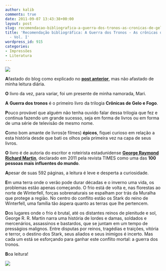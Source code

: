 ```yaml
---
author: kalib
comments: true
date: 2011-09-07 13:43:38+00:00
layout: post
slug: recomendacao-bibliografica-a-guerra-dos-tronos-as-cronicas-de-gelo-e-fogo-vol-i
title: 'Recomendação bibliográfica: A Guerra dos Tronos - As crônicas de Gelo e Fogo
  - Vol. I'
wordpress_id: 915
categories:
- Impressões
- Literatura
---
```


![](http://marcelocavalcante.net/portal/imgs/livros/guerra_tronos.jpg)


**A**fastado do blog como explicado no **[post anterior](http://www.marcelocavalcante.net/portal/?p=910)**, mas não afastado de minha leitura diária.

**O** livro da vez, para variar, foi um presente de minha namorada, Mari.

**A** **Guerra dos tronos** é o primeiro livro da trilogia **Crônicas de Gelo e Fogo**.

**P**ouco provável que alguém não tenha ouvido falar dessa trilogia que fez e continua fazendo um grande sucesso, seja em forma de livros ou em forma de uma série de televisão de mesmo nome.

**C**omo bom amante de livros(e filmes) **épicos**, fiquei curioso em relação a esta história desde que bati os olhos pela primeira vez na capa de seus livros.

**O** livro é de autoria do escritor e roteirista estadunidense **[George Raymond Richard Martin](http://pt.wikipedia.org/wiki/George_R._R._Martin)**, declarado em 2011 pela revista TIMES como uma das **100 pessoas mais influentes do mundo**.

**A**pesar de suas 592 páginas, a leitura é leve e desperta a curiosidade.

**E**m uma terra onde o verão pode durar décadas e o inverno uma vida, os problemas estão apenas começando. O frio está de volta e, nas florestas ao norte de Winterfell, forças sobrenaturais se espalham por trás da Muralha que protege a região. No centro do conflito estão os Stark do reino de Winterfell, uma família tão áspera quanto as terras que lhe pertencem.

**D**os lugares onde o frio é brutal, até os distantes reinos de plenitude e sol, George R. R. Martin narra uma história de lordes e damas, soldados e mercenários, assassinos e bastardos, que se juntam em um tempo de presságios malignos. Entre disputas por reinos, tragédias e traições, vitória e terror, o destino dos Stark, seus aliados e seus inimigos é incerto. Mas cada um está se esforçando para ganhar este conflito mortal: a guerra dos tronos.

**B**oa leitura!


![](http://www.marcelocavalcante.net/portal/imgs/userbar.gif)
